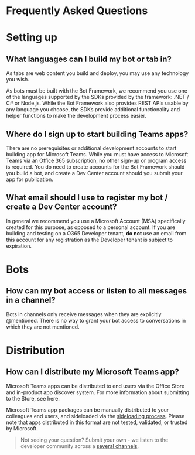 # Frequently Asked Questions

# Setting up

## What languages can I build my bot or tab in?

As tabs are web content you build and deploy, you may use any technology you wish.  

As bots must be built with the Bot Framework, we recommend you use one of the languages supported by the SDKs provided by the framework:  .NET / C# or Node.js.  While the Bot Framework also provides REST APIs usable by any language you choose, the SDKs provide additional functionality and helper functions to make the development process easier.

## Where do I sign up to start building Teams apps?

There are no prerequisites or additional development accounts to start building app for Microsoft Teams.  While you must have access to Microsoft Teams via an Office 365 subscription, no other sign-up or program access is required.  You do need to create accounts for the Bot Framework should you build a bot, and create a Dev Center account should you submit your app for publication.

## What email should I use to register my bot / create a Dev Center account?

In general we recommend you use a Microsoft Account (MSA) specifically created for this purpose, as opposed to a personal account.  If you are building and testing on a O365 Developer tenant, **do not** use an email from this account for any registration as the Developer tenant is subject to expiration.

# Bots

## How can my bot access or listen to all messages in a channel?

Bots in channels only receive messages when they are explicitly @mentioned.  There is no way to grant your bot access to conversations in which they are not mentioned.

# Distribution

## How can I distribute my Microsoft Teams app?

Microsoft Teams apps can be distributed to end users via the Office Store and in-product app discover system.  For more information about submitting to the Store, see here.

Microsoft Teams app packages can be manually distributed to your colleagues end users, and sideloaded via the [sideloading process](sideload.md).  Please note that apps distributed in this format are not tested, validated, or trusted by Microsoft. 

>Not seeing your question?  Submit your own - we listen to the developer community across a [several channels](feedback.md).
